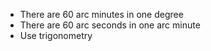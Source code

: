 - There are 60 arc minutes in one degree
- There are 60 arc seconds in one arc minute
- Use trigonometry